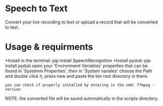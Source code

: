 # Speech to Text
Convert your live recording to text or upload a record that will be converted to text.

# Usage & requirments
*Install in the terminal: pip install SpeechRecognition
*Install pydub: pip install pydub
    open your 'Environment Variables' properties that can be found in 'Systemm Properties',
        then in 'System variales' choose the Path and double click it, press new and paste the bin 
            root directory in there. 

    you can check if properly installed by entering in the cmd: ffmpeg -version


NOTE: the converted file will be saved automatically in the scripts directory. 